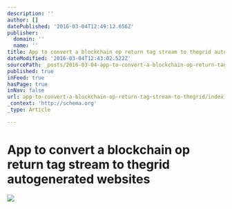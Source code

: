 ```yaml
---
description: ''
author: []
datePublished: '2016-03-04T12:49:12.656Z'
publisher:
  domain: ''
  name: ''
title: App to convert a blockchain op return tag stream to thegrid autogenerated websites
dateModified: '2016-03-04T12:43:02.522Z'
sourcePath: _posts/2016-03-04-app-to-convert-a-blockchain-op-return-tag-stream-to-thegrid.md
published: true
inFeed: true
hasPage: true
inNav: false
url: app-to-convert-a-blockchain-op-return-tag-stream-to-thegrid/index.html
_context: 'http://schema.org'
_type: Article

---
```

# App to convert a blockchain op return tag stream to thegrid autogenerated websites
![](https://the-grid-user-content.s3-us-west-2.amazonaws.com/fb5c064c-b8d7-41ec-8bfc-35c50e0d0d3f.png)